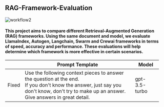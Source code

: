 ## RAG-Framework-Evaluation

![workflow2](https://github.com/user-attachments/assets/c766cd45-2b55-41db-9929-a6c0d1fae8e7)

#### This project aims to compare different Retrieval-Augmented Generation (RAG) frameworks. Using the same document and model, we evaluate LlamaIndex, Autogen, Langchain, Swarm and Crewai frameworks in terms of speed, accuracy and performance. These evaluations will help determine which framework is more effective in certain scenarios.




|          | Prompt Template    | Model    |
|----------|--------------------|----------|
| Fixed    | Use the following context pieces to answer the question at the end.<br> If you don't know the answer, just say you don't know, don't try to make up an answer. Give answers in great detail. |gpt-3.5-turbo|


